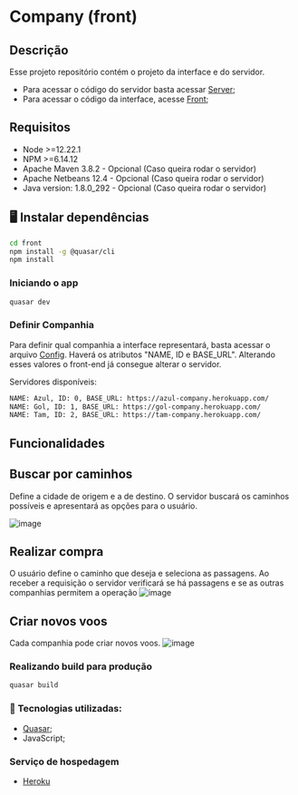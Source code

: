 # Company (front)

## Descrição

Esse projeto repositório contém o projeto da interface e do servidor.
- Para acessar o código do servidor basta acessar [Server](https://github.com/ThatsJojo/MI-Redes-3/tree/main/company);
- Para acessar o código da interface, acesse [Front](https://github.com/ThatsJojo/MI-Redes-3/tree/main/front);

## Requisitos

- Node >=12.22.1
- NPM >=6.14.12 
- Apache Maven 3.8.2 - Opcional (Caso queira rodar o servidor)
- Apache Netbeans 12.4 - Opcional (Caso queira rodar o servidor)
- Java version: 1.8.0_292 - Opcional (Caso queira rodar o servidor)

## 🖥️  Instalar dependências

```bash
cd front
npm install -g @quasar/cli
npm install
```

### Iniciando o app

```bash
quasar dev
```

### Definir Companhia

Para definir qual companhia a interface representará, basta acessar o arquivo [Config](https://github.com/ThatsJojo/MI-Redes-3/blob/main/front/quasar.conf.js).
Haverá os atributos "NAME, ID e BASE_URL". Alterando esses valores o front-end já consegue alterar o servidor.

Servidores disponíveis:

```bash
NAME: Azul, ID: 0, BASE_URL: https://azul-company.herokuapp.com/ 
NAME: Gol, ID: 1, BASE_URL: https://gol-company.herokuapp.com/ 
NAME: Tam, ID: 2, BASE_URL: https://tam-company.herokuapp.com/ 

```

## Funcionalidades

## Buscar por caminhos

Define a cidade de origem e a de destino. O servidor buscará os caminhos possíveis e apresentará as opções para o usuário.

![image](https://user-images.githubusercontent.com/32804625/146361080-7b16603a-b68c-4258-b264-7b1a22f52fab.png)


## Realizar compra

O usuário define o caminho que deseja e seleciona as passagens. Ao receber a requisição o servidor verificará se há passagens e se as outras companhias permitem a operação
![image](https://user-images.githubusercontent.com/32804625/146361454-91aaa8d3-f317-45b2-a0f0-1d0d463b294a.png)

## Criar novos voos
Cada companhia pode criar novos voos.
![image](https://user-images.githubusercontent.com/32804625/146361909-318a64b1-359f-43ce-ab6a-28279109ade9.png)

### Realizando build para produção

```bash
quasar build
```

### 🔗 Tecnologias utilizadas: ### 

- [Quasar](https://quasar.dev);
- JavaScript;

### Serviço de hospedagem ###

- [Heroku](https://www.heroku.com/)
